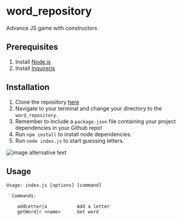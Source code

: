 # word_repository
Advance JS game with constructors

## Prerequisites
1. Install [Node.js](https://nodejs.org/en/)
2. Install [Inquirerjs](https://github.com/SBoudrias/Inquirer.js/)

## Installation
1. Clone the repository [here](https://github.com/sharstream/word_repository)
2. Navigate to your terminal and change your directory to the `word_repository`.
3. Remember to include a `package.json` file containing your project dependencies in your Github repo!
4. Run `npm install` to install node dependencies.
5. Run `node index.js` to start guessing letters.

![image alternative text](https://i.imgur.com/0LhUvee.png)

## Usage
```
Usage: index.js [options] [command]

  Commands:

    addLetter|a           Add a letter
    getWord|r <name>      Get word
